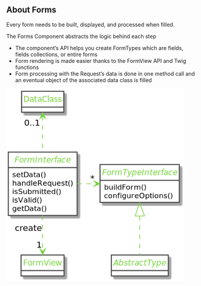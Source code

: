 ## About Forms

Every form needs to be built, displayed, and processed when filled.

The Forms Component abstracts the logic behind each step

- The component’s API helps you create FormTypes which are fields, fields collections, or entire forms
- Form rendering is made easier thanks to the FormView API and Twig functions
- Form processing with the Request’s data is done in one method call and an eventual object of the associated data class is filled

![7.1.1](../assets/07-Forms/1-Concepts/7.1.1.png)


